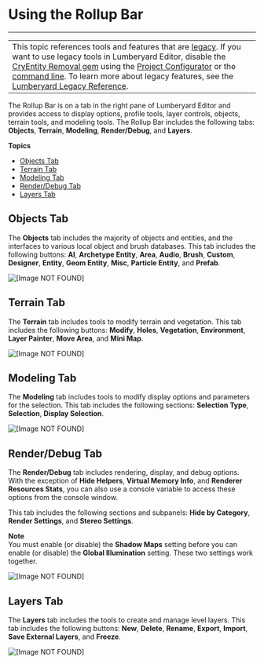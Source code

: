 # Using the Rollup Bar<a name="lumberyard-editor-rollup-bar"></a>


****  

|  | 
| --- |
| This topic references tools and features that are [legacy](https://docs.aws.amazon.com/lumberyard/latest/userguide/ly-glos-chap.html#legacy)\. If you want to use legacy tools in Lumberyard Editor, disable the [CryEntity Removal gem](https://docs.aws.amazon.com/lumberyard/latest/userguide/gems-system-cryentity-removal-gem.html) using the [Project Configurator](https://docs.aws.amazon.com/lumberyard/latest/userguide/configurator-intro.html) or the [command line](https://docs.aws.amazon.com/lumberyard/latest/userguide/lmbr-exe.html)\. To learn more about legacy features, see the [Lumberyard Legacy Reference](https://d3bqhfbip4ze4a.cloudfront.net/lumberyard-legacy.pdf)\. | 

The Rollup Bar is on a tab in the right pane of Lumberyard Editor and provides access to display options, profile tools, layer controls, objects, terrain tools, and modeling tools\. The Rollup Bar includes the following tabs: **Objects**, **Terrain**, **Modeling**, **Render/Debug**, and **Layers**\. 

**Topics**
+ [Objects Tab](#lumberyard-editor-rollup-bar-objects-tab)
+ [Terrain Tab](#lumberyard-editor-rollup-bar-terrain-tab)
+ [Modeling Tab](#lumberyard-editor-rollup-bar-modeling-tab)
+ [Render/Debug Tab](#lumberyard-editor-rollup-bar-render-debug-tab)
+ [Layers Tab](#lumberyard-editor-rollup-bar-layers-tab)

## Objects Tab<a name="lumberyard-editor-rollup-bar-objects-tab"></a>

The **Objects** tab includes the majority of objects and entities, and the interfaces to various local object and brush databases\. This tab includes the following buttons: **AI**, **Archetype Entity**, **Area**, **Audio**, **Brush**, **Custom**, **Designer**, **Entity**, **Geom Entity**, **Misc**, **Particle Entity**, and **Prefab**\. 

![\[Image NOT FOUND\]](http://docs.aws.amazon.com/lumberyard/latest/userguide/images/rollupbar-objects-tab.png)

## Terrain Tab<a name="lumberyard-editor-rollup-bar-terrain-tab"></a>

The **Terrain** tab includes tools to modify terrain and vegetation\. This tab includes the following buttons: **Modify**, **Holes**, **Vegetation**, **Environment**, **Layer Painter**, **Move Area**, and **Mini Map**\.

![\[Image NOT FOUND\]](http://docs.aws.amazon.com/lumberyard/latest/userguide/images/rollupbar-terrain-tab.png)

## Modeling Tab<a name="lumberyard-editor-rollup-bar-modeling-tab"></a>

The **Modeling** tab includes tools to modify display options and parameters for the selection\. This tab includes the following sections: **Selection Type**, **Selection**, **Display Selection**\.

![\[Image NOT FOUND\]](http://docs.aws.amazon.com/lumberyard/latest/userguide/images/rollupbar-modeling-tab.png)

## Render/Debug Tab<a name="lumberyard-editor-rollup-bar-render-debug-tab"></a>

The **Render/Debug** tab includes rendering, display, and debug options\. With the exception of **Hide Helpers**, **Virtual Memory Info**, and **Renderer Resources Stats**, you can also use a console variable to access these options from the console window\.

This tab includes the following sections and subpanels: **Hide by Category**, **Render Settings**, and **Stereo Settings**\.

**Note**  
You must enable \(or disable\) the **Shadow Maps** setting before you can enable \(or disable\) the **Global Illumination** setting\. These two settings work together\.

![\[Image NOT FOUND\]](http://docs.aws.amazon.com/lumberyard/latest/userguide/images/rollupbar-render-debug-tab.png)

## Layers Tab<a name="lumberyard-editor-rollup-bar-layers-tab"></a>

The **Layers** tab includes the tools to create and manage level layers\. This tab includes the following buttons: **New**, **Delete**, **Rename**, **Export**, **Import**, **Save External Layers**, and **Freeze**\.

![\[Image NOT FOUND\]](http://docs.aws.amazon.com/lumberyard/latest/userguide/images/rollupbar-layers-tab.png)